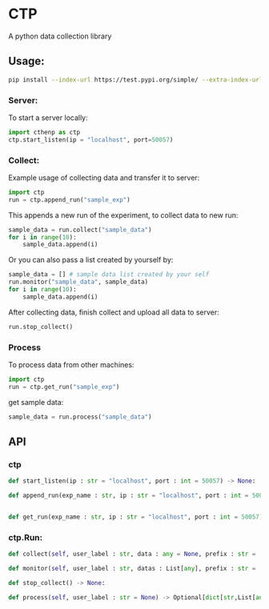 # CTP
A python data collection library 
## Usage:
```bash
pip install --index-url https://test.pypi.org/simple/ --extra-index-url https://pypi.org/simple cthenp
```
### Server:
To start a server locally:
```python
import cthenp as ctp
ctp.start_listen(ip = "localhost", port=50057)
```
### Collect:
Example usage of collecting data and transfer it to server:
```python
import ctp
run = ctp.append_run("sample_exp")
```
This appends a new run of the experiment, to collect data to new run:
```python
sample_data = run.collect("sample_data")
for i in range(10):
    sample_data.append(i)
```
Or you can also pass a list created by yourself by:
```python
sample_data = [] # sample data list created by your self
run.monitor("sample_data", sample_data)
for i in range(10):
    sample_data.append(i)
```
After collecting data, finish collect and upload all data to server:
```python
run.stop_collect()
```

### Process
To process data from other machines:
```python
import ctp
run = ctp.get_run("sample_exp")
```
get sample data:
```python
sample_data = run.process("sample_data")
```
## API
### ctp
```python
def start_listen(ip : str = "localhost", port : int = 50057) -> None:

def append_run(exp_name : str, ip : str = "localhost", port : int = 50057) -> ctp.Run:


def get_run(exp_name : str, ip : str = "localhost", port : int = 50057) -> ctp.Run:
```
### ctp.Run:
```python
def collect(self, user_label : str, data : any = None, prefix : str = '_') -> List[any]:

def monitor(self, user_label : str, datas : List[any], prefix : str = '_') -> None:

def stop_collect() -> None:

def process(self, user_label : str = None) -> Optional[dict[str,List[any]],List[any]]:
```
